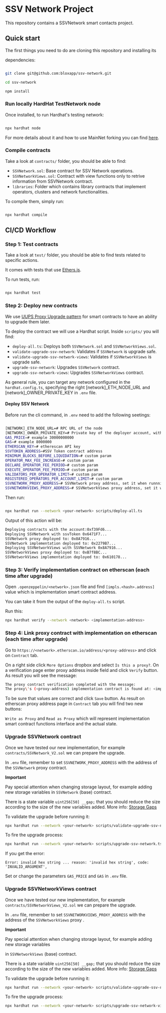 # SSV Network Project

  

This repository contains a SSVNetwork smart contacts project.

  

## Quick start

  

The first things you need to do are cloning this repository and installing its

dependencies:

  

```sh

git clone git@github.com:bloxapp/ssv-network.git

cd ssv-network

npm install

```

  

### Run locally HardHat TestNetwork node

Once installed, to run Hardhat's testing network:

  

```sh

npx hardhat node

```

  

For more details about it and how to use MainNet forking you can find [here](https://hardhat.org/hardhat-network/).

  

### Compile contracts

Take a look at `contracts/` folder, you should be able to find:
- `SSVNetwork.sol`: Base contract for SSV Network operations.
- `SSVNetworkViews.sol`: Contract with view functions only to retrive information from SSVNetwork contract.
- `libraries`: Folder which contains library contracts that implement operators, clusters and network functionalities.

  

To compile them, simply run:

  

```sh

npx hardhat compile

```

  

## CI/CD Workflow

  

### Step 1: Test contracts

Take a look at `test/` folder, you should be able to find tests related to specific actions.

It comes with tests that use [Ethers.js](https://github.com/ethers-io/ethers.js/).

To run tests, run:

  

```sh

npx hardhat test

```

  

### Step 2: Deploy new contracts

We use [UUPS Proxy Upgrade pattern](https://docs.openzeppelin.com/contracts/4.x/api/proxy) for smart contracts to have an ability to upgrade them later.

To deploy the contract we will use a Hardhat script. Inside `scripts/` you will find:
- `deploy-all.ts`: Deploys both `SSVNetwork.sol` and `SSVNetworkViews.sol`.
- `validate-upgrade-ssv-network`: Validates if `SSVNetwork` is upgrade safe.
- `validate-upgrade-ssv-network-views`: Validates if `SSVNetworkViews` is upgrade safe.
- `upgrade-ssv-network`: Upgrades `SSVNetwork` contract.
- `upgrade-ssv-network-views`: Upgrades `SSVNetworkViews` contract.

As general rule, you can target any network configured in the `hardhat.config.ts`, specifying the right [network]_ETH_NODE_URL and [network]_OWNER_PRIVATE_KEY in `.env` file.

  
#### Deploy SSV Network

  

Before run the cli command, in `.env` need to add the following seetings:

  

```sh

[NETWORK]_ETH_NODE_URL=# RPC URL of the node
[NETWORK]_OWNER_PRIVATE_KEY=# Private key of the deployer account, without 0x prefix
GAS_PRICE=# example 30000000000
GAS=# example 8000000
ETHERSCAN_KEY=# etherescan API key
SSVTOKEN_ADDRESS=#SSV Token contract address
MINIMUM_BLOCKS_BEFORE_LIQUIDATION=# custom param
OPERATOR_MAX_FEE_INCREASE=# custom param
DECLARE_OPERATOR_FEE_PERIOD=# custom param
EXECUTE_OPERATOR_FEE_PERIOD=# custom param
VALIDATORS_PER_OPERATOR_LIMIT=# custom param
REGISTERED_OPERATORS_PER_ACCOUNT_LIMIT=# custom param
SSVNETWORK_PROXY_ADDRESS=# SSVNetwork proxy address, set it when runnning upgrade-ssv-network.ts script
SSVNETWORKVIEWS_PROXY_ADDRESS=# SSVNetworkViews proxy address, set it when runnning upgrade-ssv-network-views.ts script
```

  Then run:

```sh

npx hardhat run --network <your-network> scripts/deploy-all.ts

```

Output of this action will be:

```sh
Deploying contracts with the account:0xf39Fd6...
Deploying SSVNetwork with ssvToken 0x6471F7...
SSVNetwork proxy deployed to: 0x8A7916...
SSVNetwork implementation deployed to: 0x2279B7...
Deploying SSVNetworkViews with SSVNetwork 0x8A7916...
SSVNetworkViews proxy deployed to: 0xB7f8BC...
SSVNetworkViews implementation deployed to: 0x610178...
```

  

### Step 3: Verify implementation contract on etherscan (each time after upgrade)

Open `.openzeppelin/<network>.json` file and find `[impls.<hash>.address]` value which is implementation smart contract address.

You can take it from the output of the `deploy-all.ts` script.

  

Run this:

```sh
npx hardhat verify --network <network> <implementation-address>
```

  

### Step 4: Link proxy contract with implementation on etherscan (each time after upgrade)

Go to `https://<network>.etherscan.io/address/<proxy-address>` and click on `Contract` tab.

On a right side click `More Options` dropbox and select `Is this a proxy?`. On a verification page enter proxy address inside field and click `Verify` button. As result you will see the message:

```sh
The proxy contract verification completed with the message:
The proxy\'s (<proxy-address) implementation contract is found at: <implementation-address>
```

To be sure that values are correct and click `Save` button. As result on etherscan proxy address page in `Contract` tab you will find two new buttons:

`Write as Proxy` and `Read as Proxy` which will represent implementation smart contract functions interface and the actual state.

  

### Upgrade SSVNetwork contract

Once we have tested our new implementation, for example `contracts/SSVNetwork_V2.sol` we can prepare the upgrade.

  
In `.env` file, remember to set `SSVNETWORK_PROXY_ADDRESS` with the address of the `SSVNetwork` proxy contract.

  

**Important**

Pay special attention when changing storage layout, for example adding new storage variables in `SSVNetwork` (base) contract.

There is a state variable `uint256[50] __gap;` that you should reduce the size according to the size of the new variables added. More info: [Storage Gaps](https://docs.openzeppelin.com/upgrades-plugins/1.x/writing-upgradeable#storage-gaps)

  
To validate the upgrade before running it:

```sh
npx hardhat run --network <your-network> scripts/validate-upgrade-ssv-network.ts
```

To fire the upgrade process:

```sh
npx hardhat run --network <your-network> scripts/upgrade-ssv-network.ts
```

If you get the error:

`
Error: invalid hex string ...
reason: 'invalid hex string',
code: 'INVALID_ARGUMENT',
`

Set or change the parameters `GAS_PRICE` and `GAS` in `.env` file.


### Upgrade SSVNetworkViews contract

Once we have tested our new implementation, for example `contracts/SSVNetworkViews_V2.sol` we can prepare the upgrade.

In `.env` file, remember to set `SSVNETWORKVIEWS_PROXY_ADDRESS` with the address of the `SSVNetworkViews` proxy .
  

**Important**

Pay special attention when changing storage layout, for example adding new storage variables

in `SSVNetworkViews` (base) contract.

There is a state variable `uint256[50] __gap;` that you should reduce the size according to the size of the new variables added. More info: [Storage Gaps](https://docs.openzeppelin.com/upgrades-plugins/1.x/writing-upgradeable#storage-gaps)

  

To validate the upgrade before running it:

```sh
npx hardhat run --network <your-network> scripts/validate-upgrade-ssv-network-views.ts
```

To fire the upgrade process:

```sh
npx hardhat run --network <your-network> scripts/upgrade-ssv-network-views.ts
```